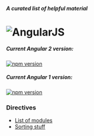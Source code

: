 #### *A curated list of helpful material*

# ![AngularJS](https://angular.io/resources/images/logos/standard/shield-large.png)

##### Current Angular 2 version:
[![npm version](https://badge.fury.io/js/angular2.svg)](http://badge.fury.io/js/angular2)
##### Current Angular 1 version:
[![npm version](https://badge.fury.io/js/angular.svg)](http://badge.fury.io/js/angular)

### Directives
* [List of modules](https://ngmodules.com/?page=8)
* [Sorting stuff](http://rubaxa.github.io/Sortable/)
